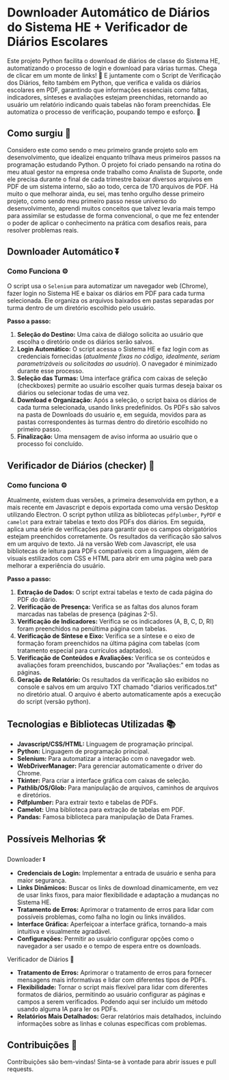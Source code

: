 # Downloader Automático de Diários do Sistema HE + Verificador de Diários Escolares

Este projeto Python facilita o download de diários de classe do Sistema HE, automatizando o processo de login e download para várias turmas. Chega de clicar em um monte de links! 🎉
E juntamente com o Script de Verificação dos Diários, feito também em Python, que verifica e valida os diários escolares em PDF, garantindo que informações essenciais como faltas, indicadores, sínteses e avaliações estejam preenchidas, retornando ao usuário um relatório indicando quais tabelas não foram preenchidas. Ele automatiza o processo de verificação, poupando tempo e esforço. 🚀

## Como surgiu 🧐

Considero este como sendo o meu primeiro grande projeto solo em desenvolvimento, que idealizei enquanto trilhava meus primeiros passos na programação estudando Python.
O projeto foi criado pensando na rotina do meu atual gestor na empresa onde trabalho como Analista de Suporte, onde ele precisa durante o final de cada trimestre baixar diversos arquivos em PDF de um sistema interno, são ao todo, cerca de 170 arquivos de PDF.
Há muito o que melhorar ainda, eu sei, mas tenho orgulho desse primeiro projeto, como sendo meu primeiro passo nesse universo do desenvolvimento, aprendi muitos conceitos que talvez levaria mais tempo para assimilar se estudasse de forma convencional, o que me fez entender o poder de aplicar o conhecimento na prática com desafios reais, para resolver problemas reais.

## Downloader Automático ⏬
### Como Funciona ⚙️

O script usa o `Selenium` para automatizar um navegador web (Chrome), fazer login no Sistema HE e baixar os diários em PDF para cada turma selecionada. Ele organiza os arquivos baixados em pastas separadas por turma dentro de um diretório escolhido pelo usuário.

**Passo a passo:**

1. **Seleção do Destino:** Uma caixa de diálogo solicita ao usuário que escolha o diretório onde os diários serão salvos.
2. **Login Automático:** O script acessa o Sistema HE e faz login com as credenciais fornecidas (*atualmente fixas no código, idealmente, seriam parametrizáveis ou solicitadas ao usuário*). O navegador é minimizado durante esse processo.
3. **Seleção das Turmas:** Uma interface gráfica com caixas de seleção (checkboxes) permite ao usuário escolher quais turmas deseja baixar os diários ou selecionar todas de uma vez.
4. **Download e Organização:** Após a seleção, o script baixa os diários de cada turma selecionada, usando links predefinidos. Os PDFs são salvos na pasta de Downloads do usuário e, em seguida, movidos para as pastas correspondentes às turmas dentro do diretório escolhido no primeiro passo.
5. **Finalização:** Uma mensagem de aviso informa ao usuário que o processo foi concluído.

## Verificador de Diários (checker) 🔎 
### Como funciona ⚙️

Atualmente, existem duas versões, a primeira desenvolvida em python, e a mais recente em Javascript e depois exportada como uma versão Desktop utilizando Electron.
O script python utiliza as bibliotecas `pdfplumber`, `PyPDF` e `camelot` para extrair tabelas e texto dos PDFs dos diários. Em seguida, aplica uma série de verificações para garantir que os campos obrigatórios estejam preenchidos corretamente. Os resultados da verificação são salvos em um arquivo de texto. 
Já na versão Web com Javascript, ele usa bibliotecas de leitura para PDFs compatíveis com a linguagem, além de visuais estilizados com CSS e HTML para abrir em uma página web para melhorar a experiência do usuário.

**Passo a passo:**

1. **Extração de Dados:** O script extrai tabelas e texto de cada página do PDF do diário.
2. **Verificação de Presença:** Verifica se as faltas dos alunos foram marcadas nas tabelas de presença (páginas 2-5).
3. **Verificação de Indicadores:** Verifica se os indicadores (A, B, C, D, RI) foram preenchidos na penúltima página com tabelas.
4. **Verificação de Síntese e Eixo:** Verifica se a síntese e o eixo de formação foram preenchidos na última página com tabelas (com tratamento especial para currículos adaptados).
5. **Verificação de Conteúdos e Avaliações:** Verifica se os conteúdos e avaliações foram preenchidos, buscando por "Avaliações:" em todas as páginas.
6. **Geração de Relatório:** Os resultados da verificação são exibidos no console e salvos em um arquivo TXT chamado "diarios verificados.txt" no diretório atual. O arquivo é aberto automaticamente após a execução do script (versão python).

## Tecnologias e Bibliotecas Utilizadas 📚

* **Javascript/CSS/HTML:** Linguagem de programação principal.
* **Python:** Linguagem de programação principal.
* **Selenium:** Para automatizar a interação com o navegador web.
* **WebDriverManager:** Para gerenciar automaticamente o driver do Chrome.
* **Tkinter:** Para criar a interface gráfica com caixas de seleção.
* **Pathlib/OS/Glob:** Para manipulação de arquivos, caminhos de arquivos e diretórios.
* **Pdfplumber:** Para extrair texto e tabelas de PDFs.
* **Camelot:** Uma biblioteca para extração de tabelas em PDF.
* **Pandas:** Famosa biblioteca para manipulação de Data Frames.

## Possíveis Melhorias 🛠️

Downloader ⏬
* **Credenciais de Login:** Implementar a entrada de usuário e senha para maior segurança.
* **Links Dinâmicos:** Buscar os links de download dinamicamente, em vez de usar links fixos, para maior flexibilidade e adaptação a mudanças no Sistema HE.
* **Tratamento de Erros:** Aprimorar o tratamento de erros para lidar com possíveis problemas, como falha no login ou links inválidos.
* **Interface Gráfica:** Aperfeiçoar a interface gráfica, tornando-a mais intuitiva e visualmente agradável.
* **Configurações:** Permitir ao usuário configurar opções como o navegador a ser usado e o tempo de espera entre os downloads.

Verificador de Diários 🔎
* **Tratamento de Erros:** Aprimorar o tratamento de erros para fornecer mensagens mais informativas e lidar com diferentes tipos de PDFs.
* **Flexibilidade:** Tornar o script mais flexível para lidar com diferentes formatos de diários, permitindo ao usuário configurar as páginas e campos a serem verificados. Podendo aqui ser incluído um método usando alguma IA para ler os PDFs.
* **Relatórios Mais Detalhados:** Gerar relatórios mais detalhados, incluindo informações sobre as linhas e colunas específicas com problemas.

## Contribuições 🤝

Contribuições são bem-vindas! Sinta-se à vontade para abrir issues e pull requests.

